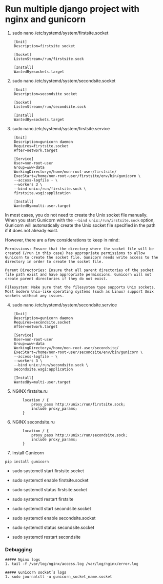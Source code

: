 # Run multiple django project with nginx and gunicorn

1. sudo nano /etc/systemd/system/firstsite.socket
```
    [Unit]
    Description=firstsite socket
    
    [Socket]
    ListenStream=/run/firstsite.sock
    
    [Install]
    WantedBy=sockets.target
```
2. sudo nano /etc/systemd/system/secondsite.socket
```
    [Unit]
    Description=secondsite socket
    
    [Socket]
    ListenStream=/run/secondsite.sock
    
    [Install]
    WantedBy=sockets.target
```
3. sudo nano /etc/systemd/system/firstsite.service
```
    [Unit]
    Description=gunicorn daemon
    Requires=firstsite.socket
    After=network.target
    
    [Service]
    User=non-root-user
    Group=www-data
    WorkingDirectory=/home/non-root-user/firstsite/
    ExecStart=/home/non-root-user/firstsite/env/bin/gunicorn \
    --access-logfile - \
    --workers 3 \
    --bind unix:/run/firstsite.sock \
    firstsite.wsgi:application
    
    [Install]
    WantedBy=multi-user.target
```


In most cases, you do not need to create the Unix socket file manually. When you start Gunicorn with the `--bind unix:/run/irstsite.sock` option, Gunicorn will automatically create the Unix socket file specified in the path if it does not already exist.

However, there are a few considerations to keep in mind:

    Permissions: Ensure that the directory where the socket file will be created (/run in this case) has appropriate permissions to allow Gunicorn to create the socket file. Gunicorn needs write access to the directory in order to create the socket file.

    Parent Directories: Ensure that all parent directories of the socket file path exist and have appropriate permissions. Gunicorn will not create parent directories if they do not exist.

    Filesystem: Make sure that the filesystem type supports Unix sockets. Most modern Unix-like operating systems (such as Linux) support Unix sockets without any issues.

4. sudo nano /etc/systemd/system/secondsite.service
```
    [Unit]
    Description=gunicorn daemon
    Requires=secondsite.socket
    After=network.target
    
    [Service]
    User=non-root-user
    Group=www-data
    WorkingDirectory=/home/non-root-user/secondsite/
    ExecStart=/home/non-root-user/secondsite/env/bin/gunicorn \
    --access-logfile - \
    --workers 3 \
    --bind unix:/run/secondsite.sock \
    secondsite.wsgi:application
    
    [Install]
    WantedBy=multi-user.target
```
5. NGINX firstsite.ru
```
        location / {
            proxy_pass http://unix:/run/firstsite.sock; 
            include proxy_params;
        }
```
6. NGINX secondsite.ru
```
        location / {
            proxy_pass http://unix:/run/secondsite.sock; 
            include proxy_params;
        }
```

7. Install Gunicorn
```
pip install gunicorn
```

- sudo systemctl start firstsite.socket
- sudo systemctl enable firstsite.socket
- sudo systemctl status firstsite.socket
- sudo systemctl restart firstsite

- sudo systemctl start secondsite.socket
- sudo systemctl enable secondsite.socket
- sudo systemctl status secondsite.socket
- sudo systemctl restart secondsite


### Debugging
```
##### Nginx logs
1. tail -f /var/log/nginx/access.log /var/log/nginx/error.log

##### Gunicorn socket’s logs
1. sudo journalctl -u gunicorn_socket_name.socket
```

